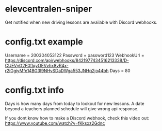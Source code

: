 # elevcentralen-sniper
Get notified when new driving lessons are available with Discord webhooks.

# config.txt example
Username = 200304053122
Password = password123
WebhookUrl = https://discord.com/api/webhooks/8421977434516213338/D-CUEVyG2F0fIqyOEVvhx8vR4x-r2iGgiyMfe14BG3l9NHvSDaDWga553JNHq2jo44bh
Days = 80

# config.txt info
Days is how many days from today to lookout for new lessons. A date beyond a teachers planned schedule will give wrong api response.

If you dont know how to make a Discord webhook, check this video out: https://www.youtube.com/watch?v=fKksxz2Gdnc

